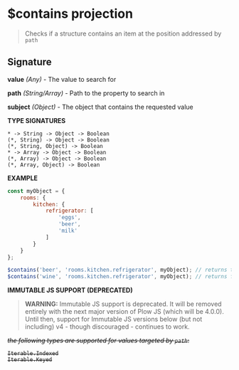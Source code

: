# $contains projection

> Checks if a structure contains an item at the position addressed by `path`

## Signature

**value** *(Any)* - The value to search for

**path** *(String/Array)* - Path to the property to search in

**subject** *(Object)* - The object that contains the requested value

**TYPE SIGNATURES**
```
* -> String -> Object -> Boolean
(*, String) -> Object -> Boolean
(*, String, Object) -> Boolean
* -> Array -> Object -> Boolean
(*, Array) -> Object -> Boolean
(*, Array, Object) -> Boolean
```

**EXAMPLE**
```js
const myObject = {
	rooms: {
		kitchen: {
			refrigerator: [
				'eggs',
				'beer',
				'milk'
			]
		}
	}
};

$contains('beer', 'rooms.kitchen.refrigerator', myObject); // returns true
$contains('wine', 'rooms.kitchen.refrigerator', myObject); // returns false
```

**IMMUTABLE JS SUPPORT (DEPRECATED)**

> **WARNING:** Immutable JS support is deprecated. It will be removed entirely with the next major version of Plow JS (which will be 4.0.0). Until then, 
support for Immutable JS versions below (but not including) v4 - though discouraged - continues to work.

<s>*the following types are supported for values targeted by `path`*:
```
Iterable.Indexed
Iterable.Keyed
```
</s>
